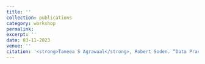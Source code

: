 ```yaml
---
title: '' 
collection: publications
category: workshop
permalink: 
excerpt: ''
date: 03-11-2023 
venue: ''
citation: '<strong>Taneea S Agrawaal</strong>, Robert Soden. “Data Practices for Supporting Sustainable Transportation Transitions”. Workshop on Data-enabled Sustainability at ACM CSCW, 2023.'
---
```

